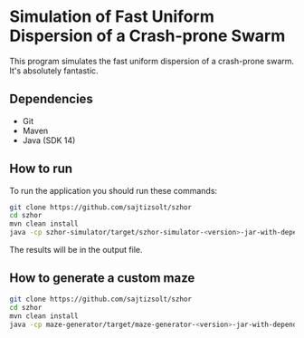 # Simulation of Fast Uniform Dispersion of a Crash-prone Swarm

This program simulates the fast uniform dispersion of a crash-prone swarm. It's absolutely fantastic.

## Dependencies

+ Git
+ Maven
+ Java (SDK 14)

## How to run

To run the application you should run these commands:

```sh
git clone https://github.com/sajtizsolt/szhor
cd szhor
mvn clean install
java -cp szhor-simulator/target/szhor-simulator-<version>-jar-with-dependencies.jar hu.elte.szhor.Main --input <maze-filepath> --output <output-filepath> --chance-of-crash <float[0,1]>
```

The results will be in the output file.

## How to generate a custom maze

```sh
git clone https://github.com/sajtizsolt/szhor
cd szhor
mvn clean install
java -cp maze-generator/target/maze-generator-<version>-jar-with-dependencies.jar hu.elte.szhor.GeneratorApp --input <maze-filepath> --rows <number-of-rows> --columns <number-of-columns>
